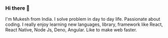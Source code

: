 ### Hi there 👋

I'm Mukesh from India. I solve problem in day to day life. Passionate about coding. I really enjoy learning new languages, library, framework like React, React Native, Node Js, Deno, Angular. Like to make web faster.
<!--
**githubMukesh/githubMukesh** is a ✨ _special_ ✨ repository because its `README.md` (this file) appears on your GitHub profile.

Here are some ideas to get you started:

- 🔭 I’m currently working on ... Web developer
- 🌱 I’m currently learning ...
- 👯 I’m looking to collaborate on ...
- 🤔 I’m looking for help with ...
- 💬 Ask me about ...
- 📫 How to reach me: ...
- 😄 Pronouns: ...
- ⚡ Fun fact: ...
-->
